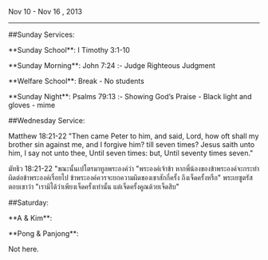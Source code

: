 Nov 10 - Nov 16 , 2013

---

\#\#Sunday Services:

 \*\*Sunday School\*\*: I Timothy 3:1-10

 \*\*Sunday Morning\*\*: John 7:24 :- Judge Righteous Judgment

 \*\*Welfare School\*\*: Break - No students

 \*\*Sunday Night\*\*: Psalms 79:13 :- Showing God’s Praise - Black light and gloves - mime

\#\#Wednesday Service: 

Matthew 18:21-22 "Then came Peter to him, and said, Lord, how oft shall my brother sin against me, and I forgive him? till seven times? Jesus saith unto him, I say not unto thee, Until seven times: but, Until seventy times seven."

มัทธิว 18:21-22 "ขณะนั้นเปโตรมาทูลพระองค์ว่า "พระองค์เจ้าข้า หากพี่น้องของข้าพระองค์จะกระทำผิดต่อข้าพระองค์เรื่อยไป ข้าพระองค์ควรจะยกความผิดของเขาสักกี่ครั้ง ถึงเจ็ดครั้งหรือ" พระเยซูตรัสตอบเขาว่า "เรามิได้ว่าเพียงเจ็ดครั้งเท่านั้น แต่เจ็ดครั้งคูณด้วยเจ็ดสิบ"

\#\#Saturday:

\*\*A & Kim\*\*: 

\*\*Pong & Panjong\*\*: 

Not here.
